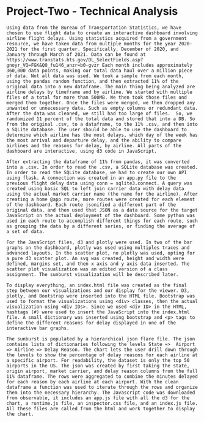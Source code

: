 # Project-Two - Technical Analysis

	Using data from the Bureau of Transportation Statistics, we have chosen to use flight data to create an interactive dashboard involving airline flight delays. Using statistics acquired from a government resource, we have taken data from multiple months for the year 2020-2021 for the first quarter. Specifically, December of 2020, and January through March of 2021. Data can be found at https://www.transtats.bts.gov/DL_SelectFields.asp?gnoyr_VQ=FGK&QO_fu146_anzr=b0-gvzr Each month includes approximately 360,000 data points, making our total data haul over a million piece of data. Not all data was used. We took a sample from each month, using the pandas random function, and then extracted 11% of the original data into a new dataframe. The main thing being analyzed are airline delays by timeframe and by airline. We started with multiple files of a total for more than 500MB. We then took those files and merged them together. Once the files were merged, we then dropped any unwanted or unnecessary data. Such as empty columns or redundant data. After the data was cleaned, we still had too large of files.  So, we randomized 11 percent of the total data and stored that into a DB. So from the original .csv, to a dataframe, to the 11% .csv, and then into a SQLite database. The user should be able to use the dashboard to determine which airline has the most delays, which day of the week has the most arrival and departure delay, and the ability to compare airlines and the reasons for delay, by airline. All parts of the dashboard are interactive, using d3 code in JavaScript.
	
	After extracting the dataframe of 11% from pandas, it was converted into a .csv. In order to read the .csv, a SQLite database was created. In order to read the SQLite database, we had to create our own API using flask. A connection was created in an app.py file to the previous flight delay data using conn = sqlite3.connect. A query was created using basic SQL to left join carrier data with delay data using the actual market carrier name (the name for the airline). After creating a home @app route, more routes were created for each element of the dashboard. Each route jsonified a different part of the original data, and then used that JSON as a data source for the target JavaScript on the actual deployment of the dashboard. Some python was used in each route to accomplish different things for each route, such as grouping the data by a different series, or finding the average of a set of data.
	
	For the JavaScript files, d3 and plotly were used. In two of the bar graphs on the dashboard, plotly was used using multiples traces and advanced layouts. In the scatter plot, no plotly was used, opting for a pure d3 scatter plot. An svg was created, height and width were defined, margins set, and then x axis and y axis data inserted. The scatter plot visualization was an edited version of a class assignment. The sunburst visualization will be described later. 
	
	To display everything, an index.html file was created as the final step between our visualizations and our display for the viewer. D3, plotly, and Bootstrap were inserted into the HTML file. Bootstrap was used to format the visualizations using <div> classes, then the actual visualization using <div IDs>. Since we used <div ID> in the HTML, hashtags (#) were used to insert the JavaScript into the index.html file. A small dictionary was inserted using bootstrap and <p> tags to define the different reasons for delay displayed in one of the interactive bar graphs.

	The sunburst is populated by a hierarchical json flare file. The json contains lists of dictionaries following the levels State =>  Airport => Airline => Delay Reason. The chart lets the user drill down through the levels to show the percentage of delay reasons for each airline at a specific airport. For readability, the dataset is only the top 50 airports in the US. The json was created by first taking the state, origin airport, market carrier, and delay reason columns from the full 11% dataframe. The rows were aggregated to combine the minutes delayed for each reason by each airline at each airport. With the clean dataframe a function was used to iterate through the rows and organize them into the necessary hierarchy. The Javascript code was downloaded from observable, it includes an app.js file with all the d3 for the chart, a runtime.js file, an inspector.css file, and an index.js file. All these files are called from the html and work together to display the chart. 

